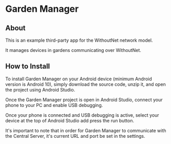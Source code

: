 # Garden Manager

## About
This is an example third-party app for the WithoutNet network model. 

It manages devices in gardens communicating over WithoutNet.

## How to Install
To install Garden Manager on your Android device (minimum Android version is Android 10), simply download the source code, unzip it, and open the project using Android Studio.

Once the Garden Manager project is open in Android Studio, connect your phone to your PC and enable USB debugging.

Once your phone is connected and USB debugging is active, select your device at the top of Android Studio add press the run button.

It's important to note that in order for Garden Manager to communicate with the Central Server, it's current URL and port be set in the settings.